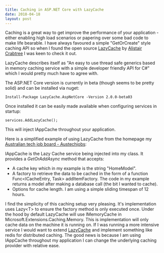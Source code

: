 ```yaml
---
title: Caching in ASP.NET Core with LazyCache
date: 2018-04-18
layout: post
---
```


Caching is a great way to get improve the performance of your application - either enabling high load scenarios or papering over some bad code to make life bearable. I have always favoured a simple "GetOrCreate" style caching API so when I found the open source [LazyCache](https://github.com/alastairtree/LazyCache) by [Alistair Crabtree](https://alastaircrabtree.com/) I was keen to check it out.

LazyCache describes itself as "An easy to use thread safe generics based in memory caching service with a simple developer friendly API for C#" which I would pretty much have to agree with. 

The ASP.NET Core version is currently in beta (though seems to be pretty solid) and can be installed via nuget:

    Install-Package LazyCache.AspNetCore -Version 2.0.0-beta03

Once installed it can be easily made available when configuring services in startup:
    
    services.AddLazyCache();

This will inject IAppCache throughout your application.
            
Here is a simplified example of using LazyCache from the homepage my [Australian tech job board - Austechjobs](https://austechjobs.com.au):

<script src="https://gist.github.com/lukencode/f974c562b2e48c9cbad63aa768ddb4a7.js"></script>

IAppCache is the Lazy Cache service being injected into my class. It provides a *GetOrAddAsync* method that accepts:
 - A cache key which in my example is the string "HomeModel".
 - A factory to retrieve the data to be cached in the form of a function Func<ICacheEntry, Task<T>> addItemFactory. The code in my example returns a model after making a database call (the bit I wanted to cache).
 - Options for cache length. I am using a simple sliding timespan of 12 hours.

I find the simplicity of this caching setup very pleasing. It's implementation uses Lazy&lt;T&gt; to ensure the factory method is only executed once. Under the hood by default LazyCache will use IMemoryCache in Microsoft.Extensions.Caching.Memory. This is implementation will only cache data on the machine it is running on. If I was running a more intensive service I would want to extend [LazyCache](https://github.com/alastairtree/LazyCache/wiki/2.0-Extending-LazyCache-with-Redis,-Cassandra-etc) and implement something like redis for distributed caching. The good news is because I am using IAppCache throughout my application I can change the underlying caching provider with relative ease.